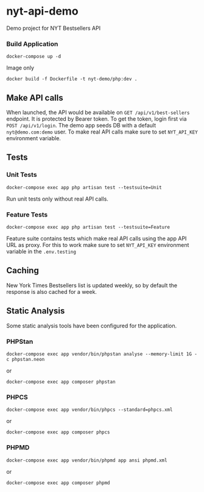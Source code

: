 # nyt-api-demo
Demo project for NYT Bestsellers API

### Build Application

```shell
docker-compose up -d
```

Image only

```shell
docker build -f Dockerfile -t nyt-demo/php:dev .
```

## Make API calls

When launched, the API would be available on `GET /api/v1/best-sellers` endpoint. It is protected by Bearer token.
To get the token, login first via `POST /api/v1/login`. The demo app seeds DB with a default `nyt@demo.com:demo` user.
To make real API calls make sure to set `NYT_API_KEY` environment variable.

## Tests

### Unit Tests

```shell
docker-compose exec app php artisan test --testsuite=Unit
```

Run unit tests only without real API calls.

### Feature Tests

```shell
docker-compose exec app php artisan test --testsuite=Feature
```

Feature suite contains tests which make real API calls using the app API URL as proxy.
For this to work make sure to set `NYT_API_KEY` environment variable in the `.env.testing`

## Caching

New York Times Bestsellers list is updated weekly, so by default the response is also cached for a week.

## Static Analysis

Some static analysis tools have been configured for the application.

### PHPStan
```shell
docker-compose exec app vendor/bin/phpstan analyse --memory-limit 1G -c phpstan.neon
```
or
```shell
docker-compose exec app composer phpstan
```

### PHPCS
```shell
docker-compose exec app vendor/bin/phpcs --standard=phpcs.xml
```
or
```shell
docker-compose exec app composer phpcs
```

### PHPMD
```shell
docker-compose exec app vendor/bin/phpmd app ansi phpmd.xml
```
or
```shell
docker-compose exec app composer phpmd
```
